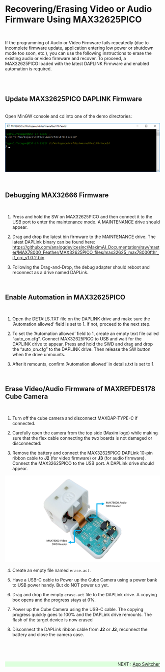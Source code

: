 # Recovering/Erasing Video or Audio Firmware Using MAX32625PICO

<br>

If the programming of Audio or Video Firmware fails repeatedly (due to incomplete firmware update, application entering low power or shutdown mode too soon, etc.), you can use the following instructions to erase the existing audio or video firmware and recover. To proceed, a MAX32625PICO loaded with the latest DAPLINK Firmware and enabled automation is required.

<br><br>

## Update MAX32625PICO DAPLINK Firmware
<br>
Open MinGW console and cd into one of the demo directories:

<br>

<p align="center"><img src="images/wiki_debuggingcdintodemo.png" width="800" alt="MAXDAP TYPE-C" title=""></p>

<br>

## Debugging MAX32666 Firmware

<br>

1. Press and hold the SW on MAX32625PICO and then connect it to the USB port to enter the maintenance mode. A MAINTENANCE drive should appear.

2. Drag and drop the latest bin firmware to the MAINTENANCE drive. The latest DAPLink binary can be found here: https://github.com/analogdevicesinc/MaximAI_Documentation/raw/master/MAX78000_Feather/MAX32625PICO_files/max32625_max78000fthr_if_crc_v1.0.2.bin

3. Following the Drag-and-Drop, the debug adapter should reboot and reconnect as a drive named DAPLink.

<br>

## Enable Automation in MAX32625PICO

<br>

1. Open the DETAILS.TXT file on the DAPLINK drive and make sure the ‘Automation allowed’ field is set to 1. If not, proceed to the next step.

2. To set the ‘Automation allowed’ field to 1, create an empty text file called “auto_on.cfg”. Connect MAX32625PICO to USB and wait for the DAPLINK drive to appear. Press and hold the SWD and drag and drop the “auto_on.cfg” to the DAPLINK drive. Then release the SW button when the drive unmounts.

3. After it remounts, confirm ‘Automation allowed’ in details.txt is set to 1.

<br>

## Erase Video/Audio Firmware of MAXREFDES178 Cube Camera

<br>

1. Turn off the cube camera and disconnect MAXDAP-TYPE-C if connected.

2. Carefully open the camera from the top side (Maxim logo) while making sure that the flex cable connecting the two boards is not damaged or disconnected:

3. Remove the battery and connect the MAX32625PICO DAPLink 10-pin ribbon cable to **J2** (for video firmware) or **J3** (for audio firmware). Connect the MAX32625PICO to the USB port. A DAPLink drive should appear.

<p align="center"><img src="images/wiki_recoverycameraopen.png" width="800" alt="MAXDAP TYPE-C" title=""></p>

4. Create an empty file named `erase.act`.

5. Have a USB-C cable to Power up the Cube Camera using a power bank to USB power handy. But do NOT power up yet.

6. Drag and drop the empty `erase.act` file to the DAPLink drive. A copying box opens and the progress stays at 0%.

7. Power up the Cube Camera using the USB-C cable. The copying progress quickly goes to 100% and the DAPLink drive remounts. The flash of the target device is now erased

8. Disconnect the DAPLink ribbon cable from **J2** or **J3**, reconnect the battery and close the camera case.

<br><br><br>
<div class="nextpage" style="margin-left: 0; margin-right: auto; text-align: right; background-color: #dfd;" >
NEXT : <a href="AppSwitcher.md">App Switcher</a>
</div>
